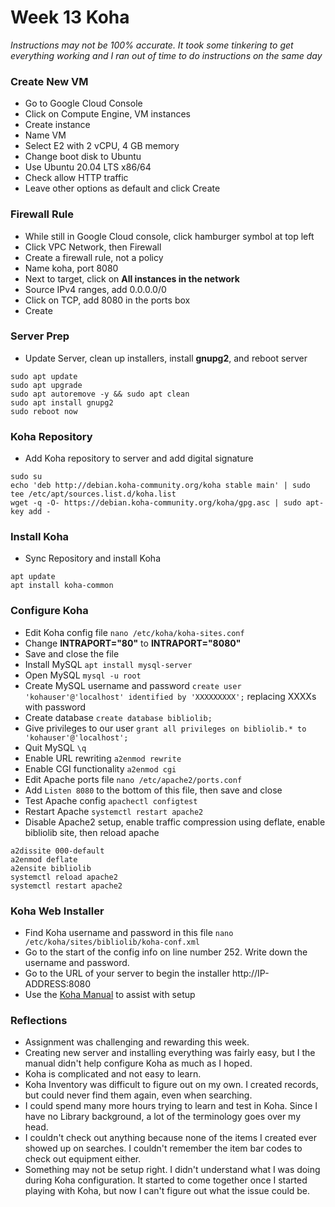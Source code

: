 # Week 13 Koha

*Instructions may not be 100% accurate. It took some tinkering to get everything working and I ran out of time to do instructions on the same day*

### Create New VM

- Go to Google Cloud Console
- Click on Compute Engine, VM instances
- Create instance
- Name VM
- Select E2 with 2 vCPU, 4 GB memory
- Change boot disk to Ubuntu
- Use Ubuntu 20.04 LTS x86/64
- Check allow HTTP traffic
- Leave other options as default and click Create

### Firewall Rule
- While still in Google Cloud console, click hamburger symbol at top left
- Click VPC Network, then Firewall
- Create a firewall rule, not a policy
- Name koha, port 8080
- Next to target, click on **All instances in the network**
- Source IPv4 ranges, add 0.0.0.0/0
- Click on TCP, add 8080 in the ports box
- Create

### Server Prep
- Update Server, clean up installers, install **gnupg2**, and reboot server
```
sudo apt update
sudo apt upgrade
sudo apt autoremove -y && sudo apt clean
sudo apt install gnupg2
sudo reboot now
```

### Koha Repository
- Add Koha repository to server and add digital signature
```
sudo su
echo 'deb http://debian.koha-community.org/koha stable main' | sudo tee /etc/apt/sources.list.d/koha.list
wget -q -O- https://debian.koha-community.org/koha/gpg.asc | sudo apt-key add -
```

### Install Koha
- Sync Repository and install Koha
```
apt update
apt install koha-common
```

### Configure Koha
- Edit Koha config file `nano /etc/koha/koha-sites.conf`
- Change **INTRAPORT="80"** to **INTRAPORT="8080"**
- Save and close the file
- Install MySQL `apt install mysql-server`
- Open MySQL `mysql -u root`
- Create MySQL username and password `create user 'kohauser'@'localhost' identified by 'XXXXXXXXX';` replacing XXXXs with password
- Create database `create database bibliolib;`
- Give privileges to our user `grant all privileges on bibliolib.* to 'kohauser'@'localhost';`
- Quit MySQL `\q`
- Enable URL rewriting `a2enmod rewrite`
- Enable CGI functionality `a2enmod cgi`
- Edit Apache ports file `nano /etc/apache2/ports.conf`
- Add `Listen 8080` to the bottom of this file, then save and close
- Test Apache config `apachectl configtest`
- Restart Apache `systemctl restart apache2`
- Disable Apache2 setup, enable traffic compression using deflate, enable bibliolib site, then reload apache
```
a2dissite 000-default
a2enmod deflate
a2ensite bibliolib
systemctl reload apache2
systemctl restart apache2
```

### Koha Web Installer
- Find Koha username and password in this file `nano /etc/koha/sites/bibliolib/koha-conf.xml`
- Go to the start of the config info on line number 252. Write down the username and password.
- Go to the URL of your server to begin the installer http://IP-ADDRESS:8080
- Use the [Koha Manual](https://koha-community.org/manual//22.11/en/html/installation.html) to assist with setup

### Reflections 
- Assignment was challenging and rewarding this week.
- Creating new server and installing everything was fairly easy, but I the manual didn't help configure Koha as much as I hoped. 
- Koha is complicated and not easy to learn.
- Koha Inventory was difficult to figure out on my own. I created records, but could never find them again, even when searching.
- I could spend many more hours trying to learn and test in Koha. Since I have no Library background, a lot of the terminology goes over my head.
- I couldn't check out anything because none of the items I created ever showed up on searches. I couldn't remember the item bar codes to check out equipment either.
- Something may not be setup right. I didn't understand what I was doing during Koha configuration. It started to come together once I started playing with Koha, but now I can't figure out what the issue could be. 
  










